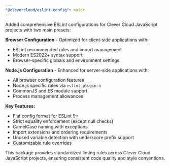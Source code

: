 ```yaml
---
"@clevercloud/eslint-config": major
---
```


Added comprehensive ESLint configurations for Clever Cloud JavaScript projects with two main presets:

**Browser Configuration** - Optimized for client-side applications with:

- ESLint recommended rules and import management
- Modern ES2022+ syntax support
- Browser-specific globals and environment settings

**Node.js Configuration** - Enhanced for server-side applications with:

- All browser configuration features
- Node.js specific rules via `eslint-plugin-n`
- CommonJS and ES module support
- Process management allowances

**Key Features:**

- Flat config format for ESLint 9+
- Strict equality enforcement (except null checks)
- CamelCase naming with exceptions
- Import extensions and ordering requirements
- Unused variable detection with underscore prefix support
- Customizable rule overrides

This package provides standardized linting rules across Clever Cloud JavaScript projects, ensuring consistent code quality and style conventions.
